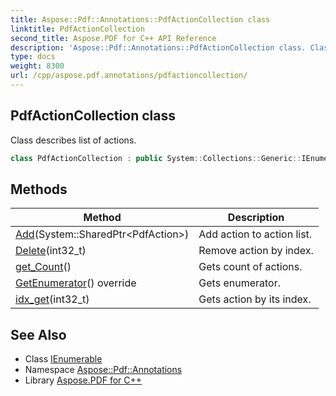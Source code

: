 ```yaml
---
title: Aspose::Pdf::Annotations::PdfActionCollection class
linktitle: PdfActionCollection
second_title: Aspose.PDF for C++ API Reference
description: 'Aspose::Pdf::Annotations::PdfActionCollection class. Class describes list of actions in C++.'
type: docs
weight: 8300
url: /cpp/aspose.pdf.annotations/pdfactioncollection/
---
```

## PdfActionCollection class


Class describes list of actions.

```cpp
class PdfActionCollection : public System::Collections::Generic::IEnumerable<System::SharedPtr<PdfAction>>
```

## Methods

| Method | Description |
| --- | --- |
| [Add](./add/)(System::SharedPtr\<PdfAction\>) | Add action to action list. |
| [Delete](./delete/)(int32_t) | Remove action by index. |
| [get_Count](./get_count/)() | Gets count of actions. |
| [GetEnumerator](./getenumerator/)() override | Gets enumerator. |
| [idx_get](./idx_get/)(int32_t) | Gets action by its index. |
## See Also

* Class [IEnumerable](../../system.collections.generic/ienumerable/)
* Namespace [Aspose::Pdf::Annotations](../)
* Library [Aspose.PDF for C++](../../)
